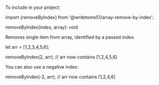 To include in your project:

import {removeByIndex} from '@writetome51/array-remove-by-index';

removeByIndex(index, array): void

Removes single item from array, identified by a passed index.

let arr = [1,2,3,4,5,6];

removeByIndex(2, arr); //  arr now contains [1,2,4,5,6]

You can also use a negative index:

removeByIndex(-2, arr); // arr now contains [1,2,4,6]
